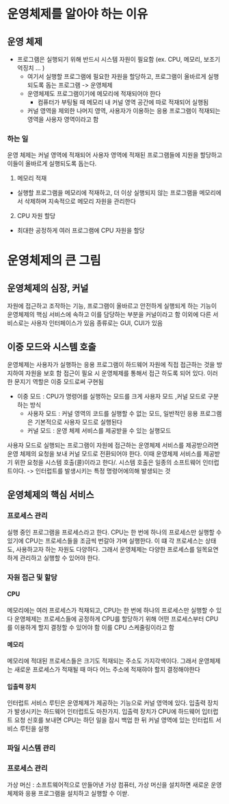 # 운영체제를 알아야 하는 이유

## 운영 체제

- 프로그램은 실행되기 위해 반드시 시스템 자원이 필요함 (ex. CPU, 메모리, 보조기억징치 ... )
  - 여기서 실행할 프로그램에 필요한 자원을 할당하고, 프로그램이 올바르게 실행되도록 돕는 프로그램 -> 운영체제
  - 운영체제도 프로그램이기에 메모리에 적재되어야 한다
    - 컴퓨터가 부팅될 때 메모리 내 커널 영역 공간에 따로 적재되어 실행됨
  - 커널 영역을 제외한 나머지 영역, 사용자가 이용하는 응용 프로그램이 적재되는 영역을 사용자 영역이라고 함

### 하는 일

운영 체제는 커널 영역에 적재되어 사용자 영역에 적재된 프로그램들에 지원을 할당하고 이들이 올바르게 실행되도록 돕는다.

1. 메모리 적재

- 실행할 프로그램을 메모리에 적재하고, 더 이상 실행되지 않는 프로그램을 메모리에서 삭제하며 지속적으로 메모리 자원을 관리한다

2. CPU 자원 할당

- 최대한 공정하게 여러 프로그램에 CPU 자원을 할당

# 운영체제의 큰 그림

## 운영체제의 심장, 커널

자원에 접근하고 조작하는 기능, 프로그램이 올바르고 안전하게 실행되게 하는 기능이 운영체제의 핵심 서비스에 속하고 이를 담당하는 부분을 커널이라고 함
이외에 다른 서비스로는 사용자 인터페이스가 있음
종류로는 GUI, CUI가 있음

## 이중 모드와 시스템 호출

운영체제는 사용자가 실행하는 응용 프로그램이 하드웨어 자원에 직접 접근하는 것을 방지하여 자원을 보호 함
접근이 필요 시 운영체제를 통해서 접근 하도록 되어 있다.
이러한 문지기 역할은 이중 모드로써 구현됨

- 이중 모드 : CPU가 명령어를 실행하는 모드를 크게 사용자 모드 ,커널 모드로 구분하는 방식
  - 사용자 모드 : 커널 영역의 코드를 실행할 수 없는 모드, 일반적인 응용 프로그램은 기본적으로 사용자 모드로 실행된다
  - 커널 모드 : 운영 체제 서비스를 제공받을 수 있는 실행모드

사용자 모드로 실행되는 프로그램이 자원에 접근하는 운영체제 서비스를 제공받으려면 운영 체제의 요청을 보내 커널 모드로 전환되어야 한다. 이때 운영체제 서비스를 제공받기 위한 요청을 시스템 호출(콜)이라고 한다/.
시스템 호출은 일종의 소프트웨어 인터럽트이다. -> 인터럽트를 발생시키는 특정 명령어에의해 발생되는 것

## 운영체제의 핵심 서비스

### 프로세스 관리

실행 중인 프로그램을 프로세스라고 한다. CPU는 한 번에 하나의 프로세스만 실행할 수 있기에 CPU는 프로세스들을 조금씩 번갈아 가며 실행한다.
이 떄 각 프로세스는 상태도, 사용하고자 하는 자원도 다양하다.
그래서 운영체제는 다양한 프로세스를 일목요연하게 관리하고 실행할 수 있어야 한다.

### 자원 접근 및 할당

#### CPU

메모리에는 여러 프로세스가 적재되고, CPU는 한 번에 하나의 프로세스만 실행할 수 있다
운영체제는 프로세스들에 공정하게 CPU를 할당하기 위해 어떤 프로세스부터 CPU를 이용하게 할지 결정할 수 있어야 함 이를 CPU 스케줄링이라고 함

#### 메모리

메모리에 적대된 프로세스들은 크기도 적재되는 주소도 가지각색이다.
그래서 운영체제는 새로운 프로세스가 적재될 때 마다 어느 주소에 적재햐야 할지 결정해야한다

#### 입출력 장치

인터럽트 서비스 루틴은 운영체제가 제공하는 기능으로 커널 영역에 있다. 입출력 장치가 발생시키는 하드웨어 인터럽트도 마찬가지. 입출력 장치가 CPU에 하드웨어 입터럽트 요청 신호를 보내면 CPU는 하던 일을 잠시 백업 한 뒤 커널 영역에 있는 인터럽트 서비스 루틴을 실행

### 파일 시스템 관리

### 프로세스 관리

가상 머신 : 소프트웨어적으로 만들어낸 가상 컴퓨터, 가상 머신을 설치하면 새로운 운영체제와 응용 프로그램을 설치하고 실행할 수 이싿.
